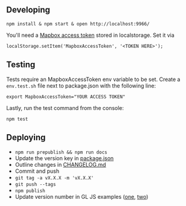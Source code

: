 ## Developing

    npm install & npm start & open http://localhost:9966/

You'll need a [Mapbox access token](https://www.mapbox.com/help/create-api-access-token/) stored in localstorage. Set it via

    localStorage.setItem('MapboxAccessToken', '<TOKEN HERE>');

## Testing

Tests require an MapboxAccessToken env variable to be set. Create a `env.test.sh` file next to package.json with the following line:

    export MapboxAccessToken="YOUR ACCESS TOKEN"

Lastly, run the test command from the console:

    npm test

## Deploying

- `npm run prepublish && npm run docs`
- Update the version key in [package.json](https://github.com/mapbox/mapbox-gl-geocoder/blob/master/package.json#L3)
- Outline changes in [CHANGELOG.md](https://github.com/mapbox/mapbox-gl-geocoder/blob/master/CHANGELOG.md)
- Commit and push
- `git tag -a vX.X.X -m 'vX.X.X'`
- `git push --tags`
- `npm publish`
- Update version number in GL JS examples ([one](https://github.com/mapbox/mapbox-gl-js/blob/mb-pages/docs/_posts/examples/3400-01-12-mapbox-gl-geocoder.html), [two](https://github.com/mapbox/mapbox-gl-js/blob/mb-pages/docs/_posts/examples/3400-01-16-point-from-geocoder-result.html))
